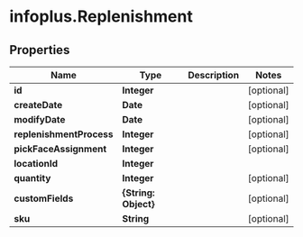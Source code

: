 # infoplus.Replenishment

## Properties
Name | Type | Description | Notes
------------ | ------------- | ------------- | -------------
**id** | **Integer** |  | [optional] 
**createDate** | **Date** |  | [optional] 
**modifyDate** | **Date** |  | [optional] 
**replenishmentProcess** | **Integer** |  | [optional] 
**pickFaceAssignment** | **Integer** |  | [optional] 
**locationId** | **Integer** |  | 
**quantity** | **Integer** |  | [optional] 
**customFields** | **{String: Object}** |  | [optional] 
**sku** | **String** |  | [optional] 


